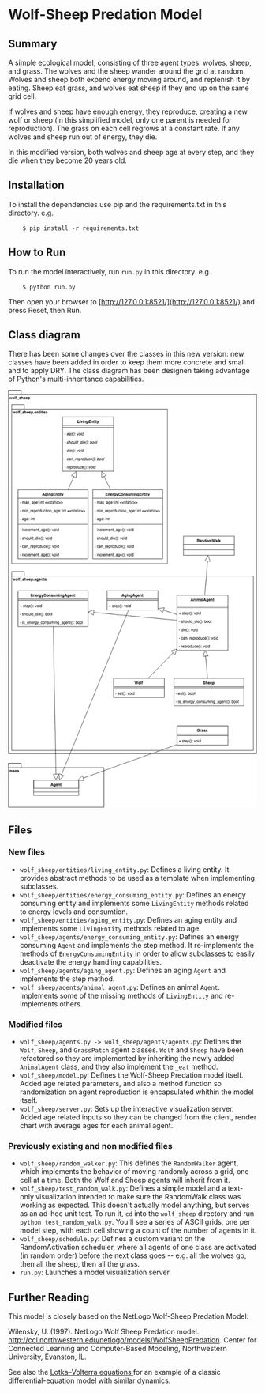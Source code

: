 # Wolf-Sheep Predation Model

## Summary

A simple ecological model, consisting of three agent types: wolves, sheep, and grass. The wolves and the sheep wander around the grid at random. Wolves and sheep both expend energy moving around, and replenish it by eating. Sheep eat grass, and wolves eat sheep if they end up on the same grid cell.

If wolves and sheep have enough energy, they reproduce, creating a new wolf or sheep (in this simplified model, only one parent is needed for reproduction). The grass on each cell regrows at a constant rate. If any wolves and sheep run out of energy, they die.

In this modified version, both wolves and sheep age at every step, and they die when they become 20 years old.

## Installation

To install the dependencies use pip and the requirements.txt in this directory. e.g.

```
    $ pip install -r requirements.txt
```

## How to Run

To run the model interactively, run ``run.py`` in this directory. e.g.

```
    $ python run.py
```

Then open your browser to [http://127.0.0.1:8521/](http://127.0.0.1:8521/) and press Reset, then Run.

## Class diagram

There has been some changes over the classes in this new version: new classes have been added in order to keep them more concrete and small and to apply DRY. The class diagram has been designen taking advantage of Python's multi-inheritance capabilities.

![Class diagram](class_diagram.png)

## Files

### New files

* ``wolf_sheep/entities/living_entity.py``: Defines a living entity. It provides abstract methods to be used as a template when implementing subclasses.
* ``wolf_sheep/entities/energy_consuming_entity.py``: Defines an energy consuming entity and implements some ``LivingEntity`` methods related to energy levels and consumtion.
* ``wolf_sheep/entities/aging_entity.py``: Defines an aging entity and implements some ``LivingEntity`` methods related to age.
* ``wolf_sheep/agents/energy_consuming_entity.py``: Defines an energy consuming ``Agent`` and implements the step method. It re-implements the methods of ``EnergyConsumingEntity`` in order to allow subclasses to easily deactivate the energy handling capabilities.
* ``wolf_sheep/agents/aging_agent.py``: Defines an aging ``Agent`` and implements the step method.
* ``wolf_sheep/agents/animal_agent.py``: Defines an animal ``Agent``. Implements some of the missing methods of ``LivingEntity`` and re-implements others.

### Modified files

* ``wolf_sheep/agents.py -> wolf_sheep/agents/agents.py``: Defines the ``Wolf``, ``Sheep``, and ``GrassPatch`` agent classes. ``Wolf`` and ``Sheep`` have been refactored so they are implemented by inheriting the newly added ``AnimalAgent`` class, and they also implement the ``_eat`` method.
* ``wolf_sheep/model.py``: Defines the Wolf-Sheep Predation model itself. Added age related parameters, and also a method function so randomization on agent reproduction is encapsulated whithin the model itself.
* ``wolf_sheep/server.py``: Sets up the interactive visualization server. Added age related inputs so they can be changed from the client, render chart with average ages for each animal agent.

### Previously existing and non modified files

* ``wolf_sheep/random_walker.py``: This defines the ``RandomWalker`` agent, which implements the behavior of moving randomly across a grid, one cell at a time. Both the Wolf and Sheep agents will inherit from it.
* ``wolf_sheep/test_random_walk.py``: Defines a simple model and a text-only visualization intended to make sure the RandomWalk class was working as expected. This doesn't actually model anything, but serves as an ad-hoc unit test. To run it, ``cd`` into the ``wolf_sheep`` directory and run ``python test_random_walk.py``. You'll see a series of ASCII grids, one per model step, with each cell showing a count of the number of agents in it.
* ``wolf_sheep/schedule.py``: Defines a custom variant on the RandomActivation scheduler, where all agents of one class are activated (in random order) before the next class goes -- e.g. all the wolves go, then all the sheep, then all the grass.
* ``run.py``: Launches a model visualization server.

## Further Reading

This model is closely based on the NetLogo Wolf-Sheep Predation Model:

Wilensky, U. (1997). NetLogo Wolf Sheep Predation model. http://ccl.northwestern.edu/netlogo/models/WolfSheepPredation. Center for Connected Learning and Computer-Based Modeling, Northwestern University, Evanston, IL.

See also the [Lotka–Volterra equations
](https://en.wikipedia.org/wiki/Lotka%E2%80%93Volterra_equations) for an example of a classic differential-equation model with similar dynamics.
